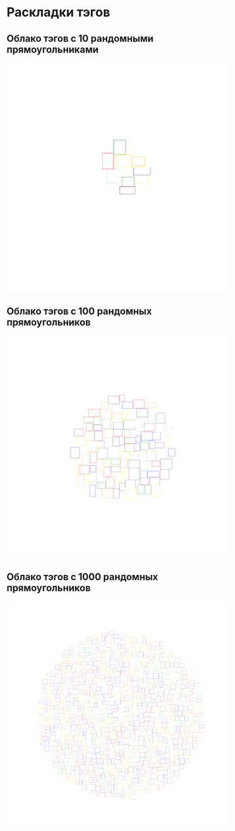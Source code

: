 ﻿# Раскладки тэгов

## Облако тэгов с 10 рандомными прямоугольниками
![avatar](Images/TagCloud_10.png)

## Облако тэгов с 100 рандомных прямоугольников
![avatar](Images/TagCloud_100.png)

## Облако тэгов с 1000 рандомных прямоугольников
![avatar](Images/TagCloud_1000.png)